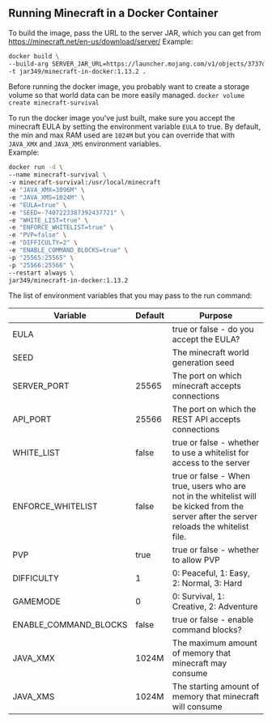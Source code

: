 Running Minecraft in a Docker Container
---

To build the image, pass the URL to the server JAR, which you can get from https://minecraft.net/en-us/download/server/
Example:
```bash
docker build \
--build-arg SERVER_JAR_URL=https://launcher.mojang.com/v1/objects/3737db93722a9e39eeada7c27e7aca28b144ffa7/server.jar \
-t jar349/minecraft-in-docker:1.13.2 .
```

Before running the docker image, you probably want to create a storage volume
so that world data can be more easily managed.
`docker volume create minecraft-survival`

To run the docker image you've just built, make sure you accept the minecraft EULA by setting the environment variable `EULA` to true.  By default, the min and max RAM used are `1024M` but you can override that with `JAVA_XMX` and `JAVA_XMS` environment variables.  
Example:
```bash
docker run -d \
--name minecraft-survival \
-v minecraft-survival:/usr/local/minecraft
-e "JAVA_XMX=3096M" \
-e "JAVA_XMS=1024M" \
-e "EULA=true" \
-e "SEED=-7407223387392437721" \
-e "WHITE_LIST=true" \
-e "ENFORCE_WHITELIST=true" \
-e "PVP=false" \
-e "DIFFICULTY=2" \
-e "ENABLE_COMMAND_BLOCKS=true" \
-p "25565:25565" \
-p "25566:25566" \
--restart always \
jar349/minecraft-in-docker:1.13.2
```

The list of environment variables that you may pass to the run command:

| Variable    | Default | Purpose |
| --------    | ------- | ------- |
| EULA        |         | true or false - do you accept the EULA? |
| SEED        |         | The minecraft world generation seed |
| SERVER_PORT | 25565   | The port on which minecraft accepts connections |
| API_PORT    | 25566   | The port on which the REST API accepts connections |
| WHITE_LIST  | false   | true or false - whether to use a whitelist for access to the server |
| ENFORCE_WHITELIST | false | true or false - When true, users who are not in the whitelist will be kicked from the server after the server reloads the whitelist file. |
| PVP         | true    | true or false - whether to allow PVP |
| DIFFICULTY  | 1       | 0: Peaceful, 1: Easy, 2: Normal, 3: Hard |
| GAMEMODE    | 0       | 0: Survival, 1: Creative, 2: Adventure |
| ENABLE_COMMAND_BLOCKS | false | true or false - enable command blocks? |
| JAVA_XMX    | 1024M   | The maximum amount of memory that minecraft may consume |
| JAVA_XMS    | 1024M   | The starting amount of memory that minecraft will consume |
